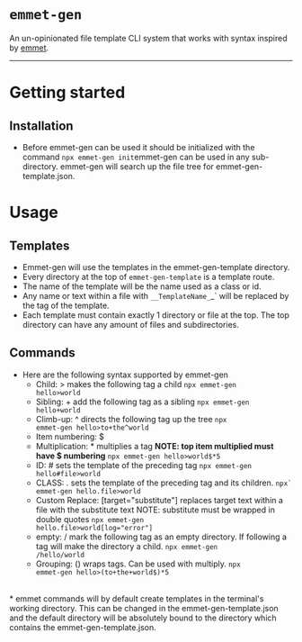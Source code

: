 # `emmet-gen`

An un-opinionated file template CLI system that works with syntax inspired by [emmet](https://emmet.io/).

---

# Getting started
## Installation
* Before emmet-gen can be used it should be initialized with the command <code>npx emmet-gen init</code>emmet-gen can be used in any sub-directory. emmet-gen will search up the file tree for emmet-gen-template.json.

# Usage
## Templates
* Emmet-gen will use the templates in the emmet-gen-template directory.
* Every directory at the top of `emmet-gen-template` is a template route.
* The name of the template will be the name used as a class or id.
* Any name or text within a file with `__TemplateName_`_` will be replaced by the tag of the template.
* Each template must contain exactly 1 directory or file at the top. The top directory can have any amount of files and subdirectories.

## Commands
* Here are the following syntax supported by emmet-gen
  * Child: > 
  makes the following tag a child 
  <code>npx emmet-gen hello>world</code>
  * Sibling: + 
  add the following tag as a sibling
  <code>npx emmet-gen hello+world</code>
  * Climb-up: ^ 
  directs the following tag up the tree
  <code>npx emmet-gen hello>to+the^world</code>
  * Item numbering: \$
  * Multiplication: * 
  multiplies a tag <b>NOTE: top item multiplied must have \$ numbering</b>
  <code>npx emmet-gen hello>world$*5</code>
  * ID: # 
  sets the template of the preceding tag
  <code>npx emmet-gen hello#file>world</code>
  * CLASS: . 
  sets the template of the preceding tag and its children.
  <code>npx` emmet-gen hello.file>world</code>
  * Custom Replace: [target="substitute"] 
  replaces target text within a file with the substitute text NOTE: substitute must be wrapped in double quotes</b>
  <code>npx emmet-gen hello.file>world[log="error"]</code>
  * empty: / 
  mark the following tag as an empty directory. If following a tag will make the directory a child.
  <code>npx emmet-gen /hello/world</code>
  * Grouping: ()  wraps tags. Can be used with multiply.
  <code>npx emmet-gen hello>(to+the+world$)*5</code>
<br/>
* emmet commands will by default create templates in the terminal's working directory. This can be changed in the emmet-gen-template.json and the default directory will be absolutely bound to the directory which contains the emmet-gen-template.json.